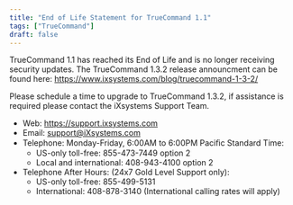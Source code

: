 ```yaml
---
title: "End of Life Statement for TrueCommand 1.1"
tags: ["TrueCommand"]
draft: false
---
```



TrueCommand 1.1 has reached its End of Life and is no longer receiving security updates. 
The TrueCommand 1.3.2 release announcment can be found here: https://www.ixsystems.com/blog/truecommand-1-3-2/

Please schedule a time to upgrade to TrueCommand 1.3.2, if assistance is required please contact the iXsystems Support Team.

+ Web: https://support.ixsystems.com 
+ Email: support@iXsystems.com 
+ Telephone: Monday-Friday, 6:00AM to 6:00PM Paciﬁc Standard Time:   
  +  US-only toll-free: 855-473-7449 option 2  
  + Local and international: 408-943-4100 option 2
+ Telephone After Hours: (24x7 Gold Level Support only): 
  + US-only toll-free: 855-499-5131 
  + International: 408-878-3140 (International calling rates will apply)

